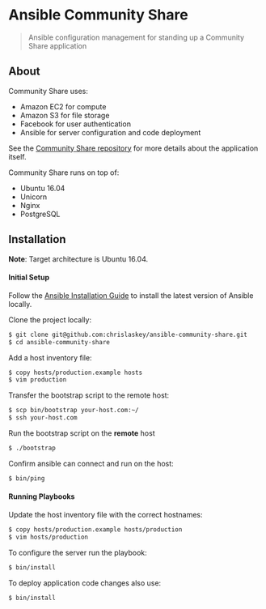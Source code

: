# Ansible Community Share

> Ansible configuration management for standing up a Community Share application

## About

Community Share uses:

- Amazon EC2 for compute
- Amazon S3 for file storage
- Facebook for user authentication
- Ansible for server configuration and code deployment

See the [Community Share repository](https://github.com/chrislaskey/community-share) for more details about the application itself.

Community Share runs on top of:

- Ubuntu 16.04
- Unicorn
- Nginx
- PostgreSQL

## Installation

**Note**: Target architecture is Ubuntu 16.04.

#### Initial Setup

Follow the [Ansible Installation Guide](https://docs.ansible.com/ansible/intro_installation.html) to install the latest version of Ansible locally.

Clone the project locally:

```bash
$ git clone git@github.com:chrislaskey/ansible-community-share.git
$ cd ansible-community-share
```

Add a host inventory file:

```bash
$ copy hosts/production.example hosts
$ vim production
```

Transfer the bootstrap script to the remote host:

```bash
$ scp bin/bootstrap your-host.com:~/
$ ssh your-host.com
```

Run the bootstrap script on the **remote** host

```bash
$ ./bootstrap
```

Confirm ansible can connect and run on the host:

```bash
$ bin/ping
```

#### Running Playbooks

Update the host inventory file with the correct hostnames:

```bash
$ copy hosts/production.example hosts/production
$ vim hosts/production
```

To configure the server run the playbook:

```bash
$ bin/install
```

To deploy application code changes also use:

```bash
$ bin/install
```

